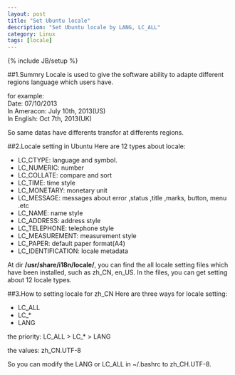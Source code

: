 ```yaml
---
layout: post
title: "Set Ubuntu locale"
description: "Set Ubuntu locale by LANG, LC_ALL"
category: Linux
tags: [locale]
---
```

{% include JB/setup %}

##1.Summry
Locale is used to give the software ability to adapte different regions
language which users have.  

for example:  
    Date: 07/10/2013  
    In Ameracon: July 10th, 2013(US)  
    In English: Oct 7th, 2013(UK)  

So same datas have differents transfor at differents regions.

##2.Locale setting in Ubuntu
Here are 12 types about locale:

* LC_CTYPE: language and symbol.
* LC_NUMERIC: number
* LC_COLLATE: compare and sort
* LC_TIME: time style
* LC_MONETARY: monetary unit
* LC_MESSAGE: messages about error ,status ,title ,marks, button, menu .etc
* LC_NAME: name style
* LC_ADDRESS: address style
* LC_TELEPHONE: telephone style
* LC_MEASUREMENT: measurement style
* LC_PAPER: default paper format(A4)
* LC_IDENTIFICATION: locale metadata

At dir __/usr/share/i18n/locale/__, you can find the all locale setting files 
which have been installed, such as zh\_CN, en\_US. In the files, you can get 
setting about 12 locale types.

##3.How to setting locale for zh_CN
Here are three ways for locale setting:

* LC_ALL
* LC_\*
* LANG

the priority: LC_ALL > LC_\* > LANG

the values: zh_CN.UTF-8

So you can modify the LANG or LC\_ALL in ~/.bashrc to zh_CH.UTF-8.
